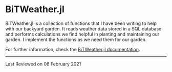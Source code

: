 # BiTWeather.jl

BiTWeather.jl is a collection of functions that I have been writing to help with our backyard garden. It reads weather data stored in a SQL database and performs calculations we find helpful in planting and maintaining our garden. I implement the functions as we need them for our garden.

For further information, check the [BiTWeather.jl documentation](https://pebender.github.io/BiTWeather/).

---

Last Reviewed on 06 February 2021
